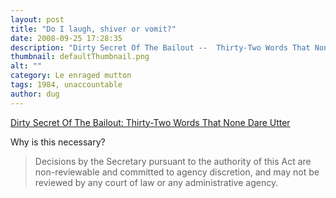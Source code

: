 ```yaml
---
layout: post
title: "Do I laugh, shiver or vomit?"
date: 2008-09-25 17:28:35
description: "Dirty Secret Of The Bailout --  Thirty-Two Words That None Dare Utter Why is this necessary? Decisions by the Secretary pursuant to the authority of this Act are non-reviewable and committed to agency discretion, and may not be reviewed by any&#8230;"
thumbnail: defaultThumbnail.png
alt: ""
category: Le enraged mutton
tags: 1984, unaccountable
author: dug
---
```


<p><a href="http://www.huffingtonpost.com/2008/09/22/dirty-secret-of-the-bailo_n_128294.html">Dirty Secret Of The Bailout: Thirty-Two Words That None Dare Utter</a></p>

<p>Why is this necessary? </p>

<blockquote><p>Decisions by the Secretary pursuant to the authority of this Act are non-reviewable and committed to agency discretion, and may not be reviewed by any court of law or any administrative agency.</p></blockquote>

